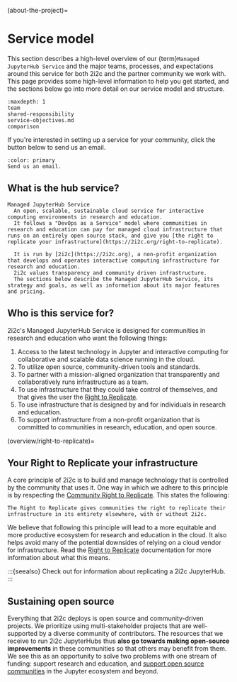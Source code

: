(about-the-project)=
# Service model

This section describes a high-level overview of our {term}`Managed JupyterHub Service` and the major teams, processes, and expectations around this service for both 2i2c and the partner community we work with.
This page provides some high-level information to help you get started, and the sections below go into more detail on our service model and structure.

```{toctree}
:maxdepth: 1
team
shared-responsibility
service-objectives.md
comparison
```

If you're interested in setting up a service for your community, click the button below to send us an email.

```{button-link} mailto:hello@2i2c.org
:color: primary
Send us an email.
```

## What is the hub service?

```{glossary}
Managed JupyterHub Service
  An open, scalable, sustainable cloud service for interactive computing environments in research and education.
  It follows a "DevOps as a Service" model where communities in research and education can pay for managed cloud infrastructure that runs on an entirely open source stack, and give you [the right to replicate your infrastructure](https://2i2c.org/right-to-replicate).

  It is run by [2i2c](https://2i2c.org), a non-profit organization that develops and operates interactive computing infrastructure for research and education.
  2i2c values transparency and community driven infrastructure.
  The sections below describe the Managed JupyterHub Service, its strategy and goals, as well as information about its major features and pricing.
```

## Who is this service for?

2i2c's Managed JupyterHub Service is designed for communities in research and education who want the following things:

1. Access to the latest technology in Jupyter and interactive computing for collaborative and scalable data science running in the cloud.
2. To utilize open source, community-driven tools and standards.
3. To partner with a mission-aligned organization that transparently and collaboratively runs infrastructure as a team.
4. To use infrastructure that they could take control of themselves, and that gives the user the [Right to Replicate](overview/right-to-replicate).
5. To use infrastructure that is designed by and for individuals in research and education.
6. To support infrastructure from a non-profit organization that is committed to communities in research, education, and open source.

(overview/right-to-replicate)=
## Your Right to Replicate your infrastructure

A core principle of 2i2c is to build and manage technology that is controlled by the community that uses it.
One way in which we adhere to this principle is by respecting the [Community Right to Replicate](https://2i2c.org/right-to-replicate/). This states the following:

```{epigraph}
The Right to Replicate gives communities the right to replicate their infrastructure in its entirety elsewhere, with or without 2i2c.
```

We believe that following this principle will lead to a more equitable and more productive ecosystem for research and education in the cloud. It also helps avoid many of the potential downsides of relying on a cloud vendor for infrastructure. Read the [Right to Replicate](https://2i2c.org/right-to-replicate/) documentation for more information about what this means.

:::{seealso}
Check out [](../../admin/howto/replicate.md) for information about replicating a 2i2c JupyterHub.
:::

## Sustaining open source

Everything that 2i2c deploys is open source and community-driven projects.
We prioritize using multi-stakeholder projects that are well-supported by a diverse community of contributors.
The resources that we receive to run 2i2c JupyterHubs thus **also go towards making open-source improvements** in these communities so that others may benefit from them.
We see this as an opportunity to solve two problems with one stream of funding: support research and education, and [support open source communities](https://2i2c.org/about#values) in the Jupyter ecosystem and beyond.
